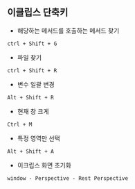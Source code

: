 ## 이클립스 단축키
- 해당하는 메서드를 호출하는 메서드 찾기
```
ctrl + Shift + G
```
- 파일 찾기
```
ctrl + Shift + R
```
- 변수 일괄 변경
```
Alt + Shift + R
```
- 현재 창 크게
```
Ctrl + M
```
- 특정 영역만 선택
```
Alt + Shift + A
```
- 이크립스 화면 초기화 
```
window - Perspective - Rest Perspective
```